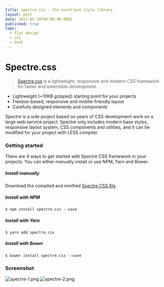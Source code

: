 ```yaml
---
title: spectre.css - the excellent style library
layout: post
date: 2017-05-29T00:00:00.000Z
published: true
tags:
  - flat design
  - css
  - html
---
```



# Spectre.css

> [Spectre.css](https://picturepan2.github.io/spectre) is a lightweight, responsive and modern CSS framework for faster and extensible development.

<!--more-->

- Lightweight (~10KB gzipped) starting point for your projects
- Flexbox-based, responsive and mobile-friendly layout
- Carefully designed elements and components

Spectre is a side project based on years of CSS development work on a large web service project. Spectre only includes modern base styles, responsive layout system, CSS components and utilities, and it can be modified for your project with LESS compiler.


### Getting started

There are 4 ways to get started with Spectre CSS framework in your projects. You can either manually install or use NPM, Yarn and Bower.

##### Install manually
Download the compiled and minified [Spectre CSS file](https://github.com/picturepan2/spectre/tree/master/docs/dist).

##### Install with NPM
`$ npm install spectre.css --save`

##### Install with Yarn
`$ yarn add spectre.css`

##### Install with Bower
`$ bower install spectre.css --save`

### Screenshot
![spectre-1.png](/post/spectre-1.png)
![spectre-2.png](/post/spectre-2.png)
